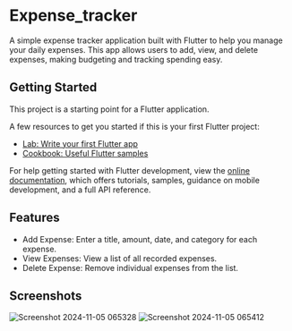 # Expense_tracker

A simple expense tracker application built with Flutter to help you manage your daily expenses. This app allows users to add, view, and delete expenses, making budgeting and tracking spending easy.

## Getting Started

This project is a starting point for a Flutter application.

A few resources to get you started if this is your first Flutter project:

- [Lab: Write your first Flutter app](https://docs.flutter.dev/get-started/codelab)
- [Cookbook: Useful Flutter samples](https://docs.flutter.dev/cookbook)

For help getting started with Flutter development, view the
[online documentation](https://docs.flutter.dev/), which offers tutorials,
samples, guidance on mobile development, and a full API reference.
## Features
- Add Expense: Enter a title, amount, date, and category for each expense.
- View Expenses: View a list of all recorded expenses.
- Delete Expense: Remove individual expenses from the list.

## Screenshots
![Screenshot 2024-11-05 065328](https://github.com/user-attachments/assets/2ce1a60d-a850-4b4a-924f-645c9bad1f28)
![Screenshot 2024-11-05 065412](https://github.com/user-attachments/assets/fb342682-a84a-48cc-bdca-03b3ea82c551)


